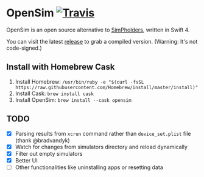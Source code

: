 # OpenSim [![Travis](https://img.shields.io/travis/luosheng/OpenSim.svg)]()

OpenSim is an open source alternative to [SimPholders](https://simpholders.com), written in Swift 4.

You can visit the latest [release](https://github.com/luosheng/OpenSim/releases) to grab a compiled version. (Warning: It's not code-signed.)

## Install with Homebrew Cask

1. Install Homebrew: `/usr/bin/ruby -e "$(curl -fsSL https://raw.githubusercontent.com/Homebrew/install/master/install)"`
2. Install Cask: `brew install cask`
3. Install OpenSim: `brew install --cask opensim`

## TODO

- [x] Parsing results from `xcrun` command rather than `device_set.plist` file (thank @bradvandyk)
- [x] Watch for changes from simulators directory and reload dynamically
- [x] Filter out empty simulators
- [x] Better UI
- [ ] Other functionalities like uninstalling apps or resetting data

